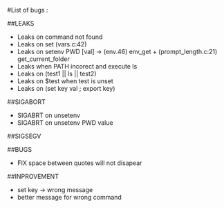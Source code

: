 #List of bugs :

##LEAKS

- Leaks on command not found
- Leaks on set (vars.c:42)
- Leaks on setenv PWD [val] -> (env.46) env_get + (prompt_length.c:21) get_current_folder
- Leaks when PATH incorect and execute ls
- Leaks on (test1 || ls || test2)
- Leaks on $test when test is unset
- Leaks on (set key val ; export key)

##SIGABORT

- SIGABRT on unsetenv
- SIGABRT on unsetenv PWD value

##SIGSEGV


##BUGS

- FIX space between quotes will not disapear

##INPROVEMENT

- set key -> wrong message
- better message for wrong command
